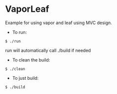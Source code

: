 # VaporLeaf
Example for using vapor and leaf using MVC design.

- To run:

```
$ ./run
```

run will automatically call ./build if needed

- To clean the build:

```
$ ./clean
```

- To just build:

```
$ ./build
```
